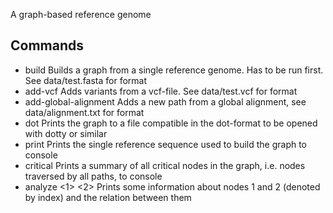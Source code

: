 A graph-based reference genome

## Commands
- build <filename>
  Builds a graph from a single reference genome. Has to be run first. See data/test.fasta for format
- add-vcf <filename>
  Adds variants from a vcf-file. See data/test.vcf for format
- add-global-alignment
  Adds a new path from a global alignment, see data/alignment.txt for format
- dot <filename>
  Prints the graph to a file compatible in the dot-format to be opened with dotty or similar
- print
  Prints the single reference sequence used to build the graph to console
- critical
  Prints a summary of all critical nodes in the graph, i.e. nodes traversed by all paths, to console
- analyze <1> <2>
  Prints some information about nodes 1 and 2 (denoted by index) and the relation between them